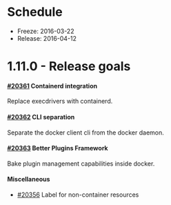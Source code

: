 # Schedule

* Freeze: 2016-03-22
* Release: 2016-04-12

# 1.11.0 - Release goals

#### [#20361](https://github.com/docker/docker/issues/20361) Containerd integration

Replace execdrivers with containerd.

#### [#20362](https://github.com/docker/docker/issues/20362) CLI separation

Separate the docker client cli from the docker daemon.

#### [#20363](https://github.com/docker/docker/issues/20363) Better Plugins Framework

Bake plugin management capabilities inside docker.

#### Miscellaneous

- [#20356](https://github.com/docker/docker/issues/20356) Label for non-container resources
